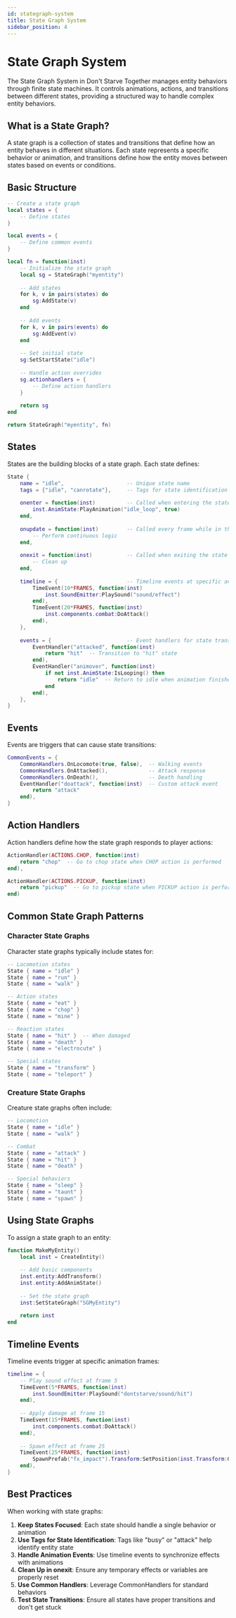 ```yaml
---
id: stategraph-system
title: State Graph System
sidebar_position: 4
---
```


# State Graph System

The State Graph System in Don't Starve Together manages entity behaviors through finite state machines. It controls animations, actions, and transitions between different states, providing a structured way to handle complex entity behaviors.

## What is a State Graph?

A state graph is a collection of states and transitions that define how an entity behaves in different situations. Each state represents a specific behavior or animation, and transitions define how the entity moves between states based on events or conditions.

## Basic Structure

```lua
-- Create a state graph
local states = {
    -- Define states
}

local events = {
    -- Define common events
}

local fn = function(inst)
    -- Initialize the state graph
    local sg = StateGraph("myentity")
    
    -- Add states
    for k, v in pairs(states) do
        sg:AddState(v)
    end
    
    -- Add events
    for k, v in pairs(events) do
        sg:AddEvent(v)
    end
    
    -- Set initial state
    sg:SetStartState("idle")
    
    -- Handle action overrides
    sg.actionhandlers = {
        -- Define action handlers
    }
    
    return sg
end

return StateGraph("myentity", fn)
```

## States

States are the building blocks of a state graph. Each state defines:

```lua
State {
    name = "idle",                    -- Unique state name
    tags = {"idle", "canrotate"},     -- Tags for state identification
    
    onenter = function(inst)          -- Called when entering the state
        inst.AnimState:PlayAnimation("idle_loop", true)
    end,
    
    onupdate = function(inst)         -- Called every frame while in this state
        -- Perform continuous logic
    end,
    
    onexit = function(inst)           -- Called when exiting the state
        -- Clean up
    end,
    
    timeline = {                      -- Timeline events at specific animation frames
        TimeEvent(10*FRAMES, function(inst)
            inst.SoundEmitter:PlaySound("sound/effect")
        end),
        TimeEvent(20*FRAMES, function(inst)
            inst.components.combat:DoAttack()
        end),
    },
    
    events = {                        -- Event handlers for state transitions
        EventHandler("attacked", function(inst)
            return "hit"  -- Transition to "hit" state
        end),
        EventHandler("animover", function(inst)
            if not inst.AnimState:IsLooping() then
                return "idle"  -- Return to idle when animation finishes
            end
        end),
    },
}
```

## Events

Events are triggers that can cause state transitions:

```lua
CommonEvents = {
    CommonHandlers.OnLocomote(true, false),  -- Walking events
    CommonHandlers.OnAttacked(),             -- Attack response
    CommonHandlers.OnDeath(),                -- Death handling
    EventHandler("doattack", function(inst)  -- Custom attack event
        return "attack"
    end),
}
```

## Action Handlers

Action handlers define how the state graph responds to player actions:

```lua
ActionHandler(ACTIONS.CHOP, function(inst)
    return "chop"  -- Go to chop state when CHOP action is performed
end),

ActionHandler(ACTIONS.PICKUP, function(inst)
    return "pickup"  -- Go to pickup state when PICKUP action is performed
end)
```

## Common State Graph Patterns

### Character State Graphs

Character state graphs typically include states for:

```lua
-- Locomotion states
State { name = "idle" }
State { name = "run" }
State { name = "walk" }

-- Action states
State { name = "eat" }
State { name = "chop" }
State { name = "mine" }

-- Reaction states
State { name = "hit" }  -- When damaged
State { name = "death" }
State { name = "electrocute" }

-- Special states
State { name = "transform" }
State { name = "teleport" }
```

### Creature State Graphs

Creature state graphs often include:

```lua
-- Locomotion
State { name = "idle" }
State { name = "walk" }

-- Combat
State { name = "attack" }
State { name = "hit" }
State { name = "death" }

-- Special behaviors
State { name = "sleep" }
State { name = "taunt" }
State { name = "spawn" }
```

## Using State Graphs

To assign a state graph to an entity:

```lua
function MakeMyEntity()
    local inst = CreateEntity()
    
    -- Add basic components
    inst.entity:AddTransform()
    inst.entity:AddAnimState()
    
    -- Set the state graph
    inst:SetStateGraph("SGMyEntity")
    
    return inst
end
```

## Timeline Events

Timeline events trigger at specific animation frames:

```lua
timeline = {
    -- Play sound effect at frame 5
    TimeEvent(5*FRAMES, function(inst)
        inst.SoundEmitter:PlaySound("dontstarve/sound/hit")
    end),
    
    -- Apply damage at frame 15
    TimeEvent(15*FRAMES, function(inst)
        inst.components.combat:DoAttack()
    end),
    
    -- Spawn effect at frame 25
    TimeEvent(25*FRAMES, function(inst)
        SpawnPrefab("fx_impact").Transform:SetPosition(inst.Transform:GetWorldPosition())
    end),
}
```

## Best Practices

When working with state graphs:

1. **Keep States Focused**: Each state should handle a single behavior or animation
2. **Use Tags for State Identification**: Tags like "busy" or "attack" help identify entity state
3. **Handle Animation Events**: Use timeline events to synchronize effects with animations
4. **Clean Up in onexit**: Ensure any temporary effects or variables are properly reset
5. **Use Common Handlers**: Leverage CommonHandlers for standard behaviors
6. **Test State Transitions**: Ensure all states have proper transitions and don't get stuck 